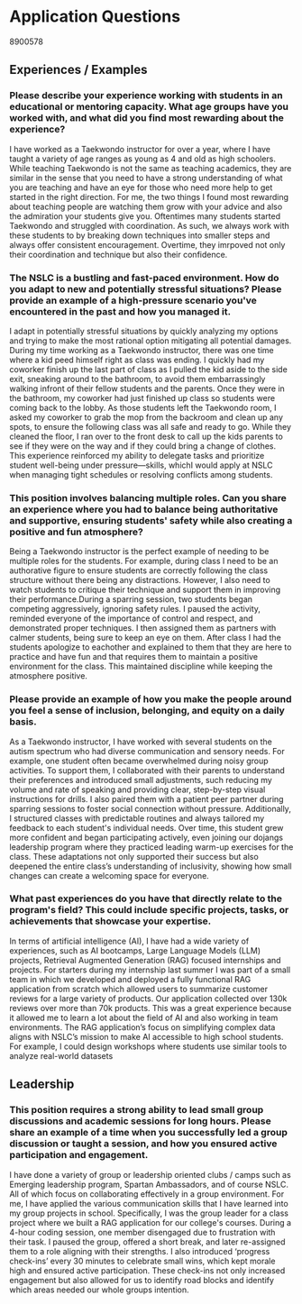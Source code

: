 # Application Questions
8900578
## Experiences / Examples
### Please describe your experience working with students in an educational or mentoring capacity. What age groups have you worked with, and what did you find most rewarding about the experience?

I have worked as a Taekwondo instructor for over a year, where I have taught a variety of age ranges as young as 4 and old as high schoolers. While teaching Taekwondo is not the same as teaching academics, they are similar in the sense that you need to have a strong understanding of what you are teaching and have an eye for those who need more help to get started in the right direction. For me, the two things I found most rewarding about teaching people are watching them grow with your advice and also the admiration your students give you. Oftentimes many students started Taekwondo and struggled with coordination. As such, we always work with these students to by breaking down techniques into smaller steps and always offer consistent encouragement. Overtime, they imrpoved not only their coordination and technique but also their confidence.

### The NSLC is a bustling and fast-paced environment. How do you adapt to new and potentially stressful situations? Please provide an example of a high-pressure scenario you've encountered in the past and how you managed it.

I adapt in potentially stressful situations by quickly analyzing my options and trying to make the most rational option mitigating all potential damages. During my time working as a Taekwondo instructor, there was one time where a kid peed himself right as class was ending. I quickly had my coworker finish up the last part of class as I pulled the kid aside to the side exit, sneaking around to the bathroom, to avoid them embarrassingly walking infront of their fellow students and the parents. Once they were in the bathroom, my coworker had just finished up class so students were coming back to the lobby. As those students left the Taekwondo room, I asked my coworker to grab the mop from the backroom and clean up any spots, to ensure the following class was all safe and ready to go. While they cleaned the floor, I ran over to the front desk to call up the kids parents to see if they were on the way and if they could bring a change of clothes. This experience reinforced my ability to delegate tasks and prioritize student well-being under pressure—skills, whichI would apply at NSLC when managing tight schedules or resolving conflicts among students. 

### This position involves balancing multiple roles. Can you share an experience where you had to balance being authoritative and supportive, ensuring students' safety while also creating a positive and fun atmosphere?

Being a Taekwondo instructor is the perfect example of needing to be multiple roles for the students. For example, during class I need to be an authorative figure to ensure students are correctly following the class structure without there being any distractions. However, I also need to watch students to critique their technique and support them in improving their performance.During a sparring session, two students began competing aggressively, ignoring safety rules. I paused the activity, reminded everyone of the importance of control and respect, and demonstrated proper techniques. I then assigned them as partners with calmer students, being sure to keep an eye on them. After class I had the students apologize to eachother and explained to them that they are here to practice and have fun and that requires them to maintain a positive environment for the class. This maintained discipline while keeping the atmosphere positive.

### Please provide an example of how you make the people around you feel a sense of inclusion, belonging, and equity on a daily basis.

As a Taekwondo instructor, I have worked with several students on the autism spectrum who had diverse communication and sensory needs. For example, one student often became overwhelmed during noisy group activities. To support them, I collaborated with their parents to understand their preferences and introduced small adjustments, such reducing my volume and rate of speaking and providing clear, step-by-step visual instructions for drills. I also paired them with a patient peer partner during sparring sessions to foster social connection without pressure. Additionally, I structured classes with predictable routines and always tailored my feedback to each student's individual needs. Over time, this student grew more confident and began participating actively, even joining our dojangs leadership program where they practiced leading warm-up exercises for the class. These adaptations not only supported their success but also deepened the entire class’s understanding of inclusivity, showing how small changes can create a welcoming space for everyone.

### What past experiences do you have that directly relate to the program's field? This could include specific projects, tasks, or achievements that showcase your expertise.

In terms of artificial intelligence (AI), I have had a wide variety of experiences, such as AI bootcamps, Large Language Models (LLM) projects, Retrieval Augmented Generation (RAG) focused internships and projects. For starters during my internship last summer I was part of a small team in which we developed and deployed a fully functional RAG application from scratch which allowed users to summarize customer reviews for a large variety of products. Our application collected over 130k reviews over more than 70k products. This was a great experience because it allowed me to learn a lot about the field of AI and also working in team environments. The RAG application’s focus on simplifying complex data aligns with NSLC’s mission to make AI accessible to high school students. For example, I could design workshops where students use similar tools to analyze real-world datasets

## Leadership
### This position requires a strong ability to lead small group discussions and academic sessions for long hours. Please share an example of a time when you successfully led a group discussion or taught a session, and how you ensured active participation and engagement.

I have done a variety of group or leadership oriented clubs / camps such as Emerging leadership program, Spartan Ambassadors, and of course NSLC. All of which focus on collaborating effectively in a group environment. For me, I have applied the various communication skills that I have learned into my group projects in school. Specifically, I was the group leader for a class project where we built a RAG application for our college's courses. During a 4-hour coding session, one member disengaged due to frustration with their task. I paused the group, offered a short break, and later re-assigned them to a role aligning with their strengths. I also introduced ‘progress check-ins’ every 30 minutes to celebrate small wins, which kept morale high and ensured active participation. These check-ins not only increased engagement but also allowed for us to identify road blocks and identify which areas needed our whole groups intention.

